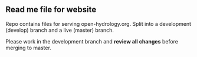 ## Read me file for website

Repo contains files for serving open-hydrology.org. Split into a development (develop) branch and a live (master) branch.

Please work in the development branch and **review all changes** before merging to master.
